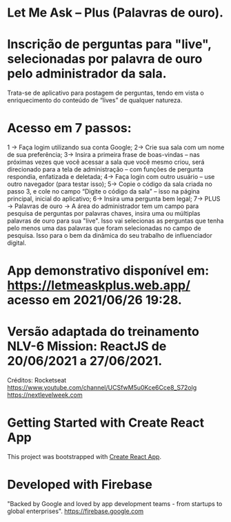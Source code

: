 # Let Me Ask – Plus (Palavras de ouro).

# Inscrição de perguntas para "live", selecionadas por palavra de ouro pelo administrador da sala.

Trata-se de aplicativo para postagem de perguntas, tendo em vista o enriquecimento do conteúdo de “lives” de qualquer natureza.

# Acesso em 7 passos:
1 -> Faça logim utilizando sua conta Google;
2-> Crie sua sala com um nome de sua preferência;
3-> Insira a primeira frase de boas-vindas – nas próximas vezes que você acessar a sala que você mesmo criou, será direcionado para a tela de administração – com funções de pergunta respondia, enfatizada e deletada;
4-> Faça login com outro usuário – use outro navegador (para testar isso);
5-> Copie  o código da sala criada no passo 3,  e cole no campo “Digite o código da sala” – isso na página principal, inicial do aplicativo;
6-> Insira uma pergunta bem legal;
7-> PLUS -> Palavras de ouro -> A área do administrador tem um campo para pesquisa de perguntas por palavras chaves, insira uma ou múltiplas palavras de ouro para sua "live". Isso vai selecionas as perguntas que tenha pelo menos uma das palavras que foram selecionadas no campo de pesquisa. Isso para o bem da dinâmica do seu trabalho de influenciador digital.

# App demonstrativo disponível em: https://letmeaskplus.web.app/ acesso em 2021/06/26 19:28.

# Versão adaptada do treinamento NLV-6 Mission: ReactJS de 20/06/2021 a 27/06/2021.
Créditos: Rocketseat
https://www.youtube.com/channel/UCSfwM5u0Kce6Cce8_S72olg
https://nextlevelweek.com

# Getting Started with Create React App
This project was bootstrapped with [Create React App](https://github.com/facebook/create-react-app).

# Developed with Firebase
"Backed by Google and loved by app development teams - from startups to global enterprises".
https://firebase.google.com



